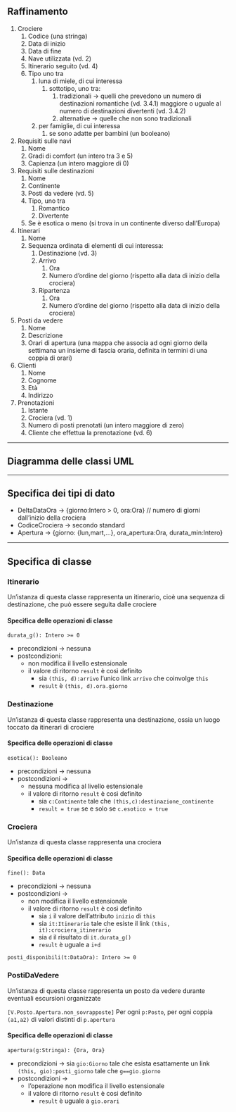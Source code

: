 ## Raffinamento
1. Crociere
	1. Codice (una stringa)
	2. Data di inizio
	3. Data di fine
	4. Nave utilizzata (vd. 2)
	5. Itinerario seguito (vd. 4)
	6. Tipo uno tra
		1. luna di miele, di cui interessa
			1. sottotipo, uno tra:
				1. tradizionali → quelli che prevedono un numero di destinazioni romantiche (vd. 3.4.1) maggiore o uguale al numero di destinazioni divertenti (vd. 3.4.2)
				2. alternative → quelle che non sono tradizionali
		2. per famiglie, di cui interessa
			1. se sono adatte per bambini (un booleano)
2. Requisiti sulle navi
	1. Nome
	2. Gradi di comfort (un intero tra 3 e 5)
	3. Capienza (un intero maggiore di 0)
3. Requisiti sulle destinazioni
	1. Nome
	2. Continente
	3. Posti da vedere (vd. 5)
	4. Tipo, uno tra
		1. Romantico
		2. Divertente
	5. Se è esotica o meno (si trova in un continente diverso dall’Europa)
4. Itinerari
	1. Nome
	2. Sequenza ordinata di elementi di cui interessa:
		1. Destinazione (vd. 3)
		2. Arrivo
			1. Ora
			2. Numero d’ordine del giorno (rispetto alla data di inizio della crociera)
		3. Ripartenza
			1. Ora
			2. Numero d’ordine del giorno (rispetto alla data di inizio della crociera)
5. Posti da vedere
	1. Nome
	2. Descrizione
	3. Orari di apertura (una mappa che associa ad ogni giorno della settimana un insieme di fascia oraria, definita in termini di una coppia di orari)
6. Clienti
	1. Nome
	2. Cognome
	3. Età
	4. Indirizzo
7. Prenotazioni
	1. Istante
	2. Crociera (vd. 1)
	3. Numero di posti prenotati (un intero maggiore di zero)
	4. Cliente  che effettua la prenotazione (vd. 6)

---
## Diagramma delle classi UML


---
## Specifica dei tipi di dato
- DeltaDataOra → {giorno:Intero > 0, ora:Ora} // numero di giorni dall’inizio della crociera
- CodiceCrociera → secondo standard
- Apertura → {giorno: {lun,mart,…}, ora_apertura:Ora, durata_min:Intero}

---
## Specifica di classe
### Itinerario
Un’istanza di questa classe rappresenta un itinerario, cioè una sequenza di destinazione, che può essere seguita dalle crociere
#### Specifica delle operazioni di classe
`durata_g(): Intero >= 0`
- precondizioni → nessuna
- postcondizioni:
	- non modifica il livello estensionale
	- il valore di ritorno `result` è così definito
		- sia `(this, d):arrivo` l’unico link `arrivo` che coinvolge `this`
		- `result` è `(this, d).ora.giorno`

### Destinazione
Un’istanza di questa classe rappresenta una destinazione, ossia un luogo toccato da itinerari di crociere
#### Specifica delle operazioni di classe
`esotica(): Booleano`
- precondizioni → nessuna
- postcondizioni →
	- nessuna modifica al livello estensionale
	- il valore di ritorno `result` è così definito
		- sia `c:Continente` tale che `(this,c):destinazione_continente`
		- `result = true` se e solo se `c.esotico = true`

### Crociera
Un’istanza di questa classe rappresenta una crociera
#### Specifica delle operazioni di classe
`fine(): Data`
- precondizioni → nessuna
- postcondizioni →
	- non modifica il livello estensionale
	- il valore di ritorno `result` è così definito
		- sia `i` il valore dell’attributo `inizio` di `this`
		- sia `it:Itinerario` tale che esiste il link `(this, it):crociera_itinerario`
		- sia `d` il risultato di `it.durata_g()`
		- `result` è uguale a `i+d`

`posti_disponibili(t:DataOra): Intero >= 0`

### PostiDaVedere
Un’istanza di questa classe rappresenta un posto da vedere durante eventuali escursioni organizzate

`[V.Posto.Apertura.non_sovrapposte]`
Per ogni `p:Posto`, per ogni coppia `(a1,a2)` di valori distinti di `p.apertura`
#### Specifica delle operazioni di classe
`apertura(g:Stringa): {Ora, Ora}`
- precondizioni → sia `gio:Giorno` tale che esista esattamente un link `(this, gio):posti_giorno` tale che `g==gio.giorno`
- postcondizioni →
	- l’operazione non modifica il livello estensionale
	- il valore di ritorno `result` è cosi definito
		- `result` è uguale a `gio.orari`

